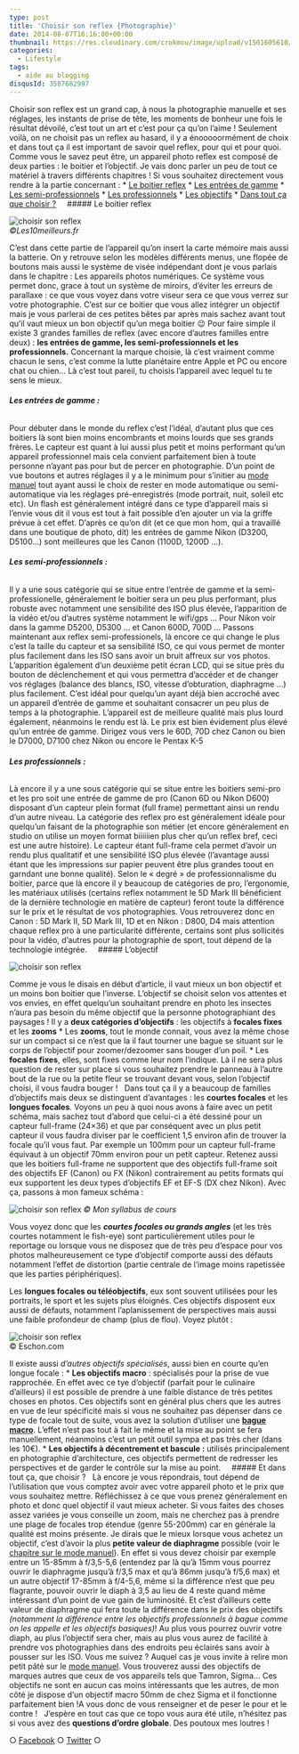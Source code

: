 ```yaml
---
type: post
title: 'Choisir son reflex {Photographie}'
date: 2014-08-07T16:16:00+00:00
thumbnail: https://res.cloudinary.com/crokmou/image/upload/v1501605610/Capture-d-----cran-2014-07-29----15.20.17-160x61_enyhnz.png
categories: 
  - Lifestyle
tags: 
  - aide au blogging
disqusId: 3587682997
---
```


Choisir son reflex est un grand cap, à nous la photographie manuelle et ses réglages, les instants de prise de tête, les moments de bonheur une fois le résultat dévoilé, c’est tout un art et c’est pour ça qu’on l’aime ! Seulement voilà, on ne choisit pas un reflex au hasard, il y a énooooormément de choix et dans tout ça il est important de savoir quel reflex, pour qui et pour quoi. Comme vous le savez peut être, un appareil photo reflex est composé de deux parties : le boitier et l’objectif. Je vais donc parler un peu de tout ce matériel à travers différents chapitres ! Si vous souhaitez directement vous rendre à la partie concernant : * [Le boitier reflex](#boitier) * [Les entrées de gamme](#entree) * [Les semi-professionnels](#semi) * [Les professionnels](#pro) * [Les objectifs](#objectif) * [Dans tout ça que choisir ?](#choisir)     ##### <a name="boitier"></a>Le boitier reflex

![choisir son reflex](https://res.cloudinary.com/crokmou/image/upload/v1501606060/reflex-600x345_gfjtzc.jpg)  
_©Les10meilleurs.fr_

C’est dans cette partie de l’appareil qu’on insert la carte mémoire mais aussi la batterie. On y retrouve selon les modèles différents menus, une flopée de boutons mais aussi le système de visée indépendant dont je vous parlais dans le chapitre : Les appareils photos numériques. Ce système vous permet donc, grace à tout un système de miroirs, d’éviter les erreurs de parallaxe : ce que vous voyez dans votre viseur sera ce que vous verrez sur votre photographie. C’est sur ce boitier que vous allez intégrer un objectif mais je vous parlerai de ces petites bêtes par après mais sachez avant tout qu’il vaut mieux un bon objectif qu’un mega boitier 😉 Pour faire simple il existe 3 grandes familles de reflex (avec encore d’autres familles entre deux) : **les entrées de gamme, les semi-professionnels et les professionnels.** Concernant la marque choisie, là c’est vraiment comme chacun le sens, c’est comme la lutte planétaire entre Apple et PC ou encore chat ou chien… Là c’est tout pareil, tu choisis l’appareil avec lequel tu te sens le mieux.  

###### <a name="entree"></a>**Les entrées de gamme :**

Pour débuter dans le monde du reflex c’est l’idéal, d’autant plus que ces boitiers là sont bien moins encombrants et moins lourds que ses grands frères. Le capteur est quant à lui aussi plus petit et moins performant qu’un appareil professionnel mais cela convient parfaitement bien à toute personne n’ayant pas pour but de percer en photographie. D’un point de vue boutons et autres réglages il y a le minimum pour s’initier au [mode manuel](http://www.crokmou.com/passer-en-mode-manuel-photographie/ "Passer en mode manuel {Photographie}") tout ayant aussi le choix de rester en mode automatique ou semi-automatique via les réglages pré-enregistrés (mode portrait, nuit, soleil etc etc). Un flash est généralement intégré dans ce type d’appareil mais si l’envie vous dit il vous est tout à fait possible d’en ajouter un via la griffe prévue à cet effet. D’après ce qu’on dit (et ce que mon hom, qui a travaillé dans une boutique de photo, dit) les entrées de gamme Nikon (D3200, D5100…) sont meilleures que les Canon (1100D, 1200D …).  

###### **<a name="semi"></a>Les semi-professionnels :**

Il y a une sous catégorie qui se situe entre l’entrée de gamme et la semi-professionelle, généralement le boitier sera un peu plus performant, plus robuste avec notamment une sensibilité des ISO plus élevée, l’apparition de la vidéo et/ou d’autres système notamment le wifi/gps … Pour Nikon voir dans la gamme D5200, D5300 … et Canon 600D, 700D … Passons maintenant aux reflex semi-professionels, là encore ce qui change le plus c’est la taille du capteur et sa sensibilité ISO, ce qui vous permet de monter plus facilement dans les ISO sans avoir un bruit affreux sur vos photos. L’apparition également d’un deuxième petit écran LCD, qui se situe près du bouton de déclenchement et qui vous permettra d’accéder et de changer vos réglages (balance des blancs, ISO, vitesse d’obturation, diaphragme …) plus facilement. C’est idéal pour quelqu’un ayant déjà bien accroché avec un appareil d’entrée de gamme et souhaitant consacrer un peu plus de temps à la photographie. L’appareil est de meilleure qualité mais plus lourd également, néanmoins le rendu est là. Le prix est bien évidement plus élevé qu’un entrée de gamme. Dirigez vous vers le 60D, 70D chez Canon ou bien le D7000, D7100 chez Nikon ou encore le Pentax K-5  

###### **<a name="pro"></a>Les professionnels :**

Là encore il y a une sous catégorie qui se situe entre les boitiers semi-pro et les pro soit une entrée de gamme de pro (Canon 6D ou Nikon D600) disposant d’un capteur plein format (full frame) permettant ainsi un rendu d’un autre niveau. La catégorie des reflex pro est généralement idéale pour quelqu’un faisant de la photographie son métier (et encore généralement en studio on utilise un moyen format biiiiiien plus cher qu’un reflex bref, ceci est une autre histoire). Le capteur étant full-frame cela permet d’avoir un rendu plus qualitatif et une sensibilité ISO plus élevée (l’avantage aussi étant que les impressions sur papier peuvent être plus grandes toout en garndant une bonne qualité). Selon le « degré » de professionnalisme du boitier, parce que là encore il y beaucoup de catégories de pro, l’ergonomie, les matériaux utilisés (certains reflex notamment le 5D Mark III bénéficient de la dernière technologie en matière de capteur) feront toute la différence sur le prix et le résultat de vos photographies. Vous retrouverez donc en Canon : 5D Mark II, 5D Mark III, 1D et en Nikon : D800, D4 mais attention chaque reflex pro à une particularité différente, certains sont plus sollicités pour la vidéo, d’autres pour la photographie de sport, tout dépend de la technologie intégrée.     ##### <a name="objectif"></a>L’objectif

![choisir son reflex](https://res.cloudinary.com/crokmou/image/upload/v1501605611/Capture-d-----cran-2014-07-29----16.49.18_gotikr.png)

Comme je vous le disais en début d’article, il vaut mieux un bon objectif et un moins bon boitier que l’inverse. L’objectif se choisit selon vos attentes et vos envies, en effet quelqu’un souhaitant prendre en photo les insectes n’aura pas besoin du même objectif que la personne photographiant des paysages ! Il y a **deux catégories d’objectifs** : les objectifs à **focales fixes** et les **zooms** * Les **zooms**, tout le monde connait, vous avez la même chose sur un compact si ce n’est que la il faut tourner une bague se situant sur le corps de l’objectif pour zoomer/dezoomer sans bouger d’un poil. * Les **focales fixes**, elles, sont fixes comme leur nom l’indique. Là il ne sera plus question de rester sur place si vous souhaitez prendre le panneau à l’autre bout de la rue ou la petite fleur se trouvant devant vous, selon l’objectif choisi, il vous faudra bouger !   Dans tout ça il y a beaucoup de familles d’objectifs mais deux se distinguent d’avantages : les **courtes focales** et les **longues focales**. Voyons un peu à quoi nous avons à faire avec un petit schéma, mais sachez tout d’abord que celui-ci a été dessiné pour un capteur full-frame (24×36) et que par conséquent avec un plus petit capteur il vous faudra diviser par le coefficient 1,5 environ afin de trouver la focale qu’il vous faut. Par exemple un 100mm pour un capteur full-frame équivaut à un objectif 70mm environ pour un petit capteur. Retenez aussi que les boitiers full-frame ne supportent que des objectifs full-frame soit des objectifs EF (Canon) ou FX (Nikon) contrairement au petits formats qui eux supportent les deux types d’objectifs EF et EF-S (DX chez Nikon). Avec ça, passons à mon fameux schéma :

![choisir son reflex](https://res.cloudinary.com/crokmou/image/upload/v1501605613/Capture-d-----cran-2014-07-29----17.38.01_c8y3k9.png) _© Mon syllabus de cours_

Vous voyez donc que les **_courtes focales ou grands angles_** (et les très courtes notamment le fish-eye) sont particulièrement utiles pour le reportage ou lorsque vous ne disposez que de très peu d’espace pour vos photos malheureusement ce type d’objectif comporte aussi des défauts notamment l’effet de distortion (partie centrale de l’image moins rapetissée que les parties périphériques).

Les **longues focales ou téléobjectifs**, eux sont souvent utilisées pour les portraits, le sport et les sujets plus éloignés. Ces objectifs disposent eux aussi de défauts, notamment l’aplanissement de perspectives mais aussi une faible profondeur de champ (plus de flou). Voyez plutôt :

![choisir son reflex](https://res.cloudinary.com/crokmou/image/upload/v1501605807/Focales-c-Nikon-School_z3r8t6.jpg)  
© Eschon.com

Il existe aussi _d’autres objectifs spécialisés_, aussi bien en courte qu’en longue focale : * **Les objectifs macro** : spécialisés pour la prise de vue rapprochée. En effet avec ce tye d’objectif (parfait pour le culinaire d’ailleurs) il est possible de prendre à une faible distance de très petites choses en photos. Ces objectifs sont en général plus chers que les autres en vue de leur spécificité mais si vous ne souhaitez pas dépenser dans ce type de focale tout de suite, vous avez la solution d’utiliser une **[bague macro](http://www.missnumerique.com/objectifs-photo-tube-allonge-multiplicateur-fi-209-c-119_126.html)**. L’effet n’est pas tout à fait le même et la mise au point se fera manuellement, néanmoins c’est un petit outil sympa et pas très cher (dans les 10€). * **Les objectifs à décentrement et bascule :** utilisés principalement en photographie d’architecture, ces objectifs permettent de redresser les perspectives et de garder le contrôle sur la mise au point.     ##### <a name="choisir"></a>Et dans tout ça, que choisir ?   Là encore je vous répondrais, tout dépend de l’utilisation que vous comptez avoir avec votre appareil photo et le prix que vous souhaitez mettre. Réfléchissez à ce que vous prenez généralement en photo et donc quel objectif il vaut mieux acheter. Si vous faites des choses assez variées je vous conseille un zoom, mais ne cherchez pas à prendre une plage de focales trop étendue (genre 55-200mm) car en générale la qualité est moins présente. Je dirais que le mieux lorsque vous achetez un objectif, c’est d’avoir la plus **petite valeur de diaphragme** possible (voir le [chapitre sur le mode manuel](http://www.crokmou.com/passer-en-mode-manuel-photographie/ "Passer en mode manuel {Photographie}")). En effet si vous devez choisir par exemple entre un 15-85mm à f/3,5-5,6 (entendez par là qu’à 15mm vous pourrez ouvrir le diaphragme jusqu’à f/3,5 max et qu’à 86mm jusqu’à f/5,6 max) et un autre objectif 17-85mm à f/4-5,6, même si la différence n’est que peu flagrante, pouvoir ouvrir le diaph à 3,5 au lieu de 4 reste quand même intéressant d’un point de vue gain de luminosité. Et c’est d’ailleurs cette valeur de diaphragme qui fera toute la différence dans le prix des objectifs _(notamment la différence entre les objectifs professionnels à bague comme on les appelle et les objectifs basiques)_! Au plus vous pourrez ouvrir votre diaph, au plus l’objectif sera cher, mais au plus vous aurez de facilité à prendre vos photographies dans des endroits peu éclairés sans avoir à pousser sur les ISO. Vous me suivez ? Auquel cas je vous invite à relire mon petit pâté sur le [mode manuel](http://www.crokmou.com/passer-en-mode-manuel-photographie/ "Passer en mode manuel {Photographie}"). Vous trouverez aussi des objectifs de marques autres que ceux de vos appareils tels que Tamron, Sigma… Ces objectifs ne sont en aucun cas moins intéressants que les autres, de mon côté je dispose d’un objectif macro 50mm de chez Sigma et il fonctionne parfaitement bien !A vous donc de vous renseigner et de peser le pour et le contre !   J’espère en tout cas que ce topo vous aura été utile, n’hésitez pas si vous avez des **questions d’ordre globale**. Des poutoux mes loutres !  

○ [Facebook](https://www.facebook.com/crokmou.blog) ○ [Twitter](https://twitter.com/Crokmou) ○